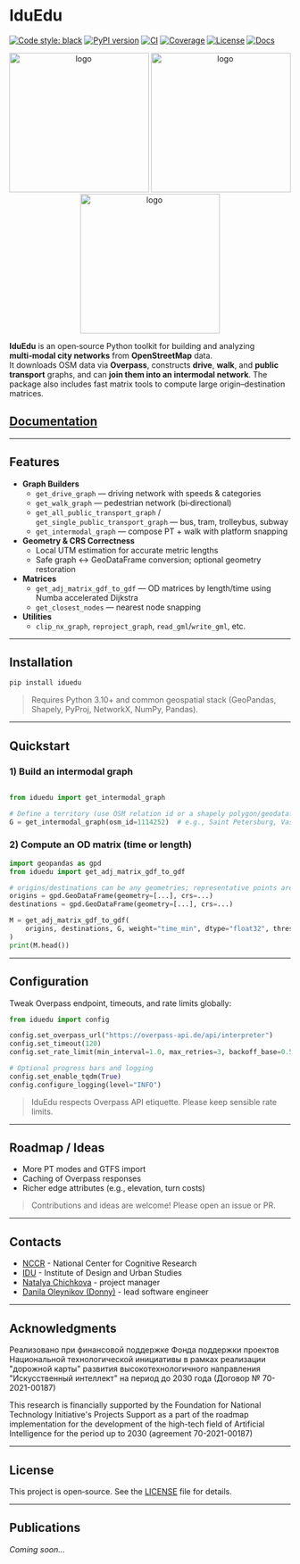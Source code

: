 # IduEdu

[![Code style: black](https://img.shields.io/badge/code%20style-black-000000.svg)](https://github.com/psf/black)
[![PyPI version](https://img.shields.io/pypi/v/iduedu.svg)](https://pypi.org/project/iduedu/)
[![CI](https://github.com/DDonnyy/IduEdu/actions/workflows/ci_pipeline.yml/badge.svg)](https://github.com/DDonnyy/IduEdu/actions/workflows/ci_pipeline.yml)
[![Coverage](https://codecov.io/gh/DDonnyy/IduEdu/graph/badge.svg?token=VN8CBP8ZW3)](https://codecov.io/gh/DDonnyy/IduEdu)
[![License](https://img.shields.io/badge/license-BSD--3--Clause-blue.svg)](https://opensource.org/licenses/MIT)
[![Docs](https://img.shields.io/badge/docs-latest-4aa0d5?logo=readthedocs)](https://iduclub.github.io/IduEdu/)

<p align="center">
<img src="./docs/_static/leftguy.svg" alt="logo" height="250">
<img src="./docs/_static/iduedulogo.svg" alt="logo" height="250">
<img src="./docs/_static/rightguy.svg" alt="logo" height="250">
</p>

**IduEdu** is an open‑source Python toolkit for building and analyzing **multi‑modal city networks** from **OpenStreetMap** data.  
It downloads OSM data via **Overpass**, constructs **drive**, **walk**, and **public transport** graphs, and can **join them into an intermodal network**.
The package also includes fast matrix tools to compute large origin–destination matrices.

##  [**Documentation**](https://iduclub.github.io/IduEdu/)

---

## Features

- **Graph Builders**
  - `get_drive_graph` — driving network with speeds & categories
  - `get_walk_graph` — pedestrian network (bi‑directional)
  - `get_all_public_transport_graph` / `get_single_public_transport_graph` — bus, tram, trolleybus, subway
  - `get_intermodal_graph` — compose PT + walk with platform snapping
- **Geometry & CRS Correctness**
  - Local UTM estimation for accurate metric lengths
  - Safe graph ↔ GeoDataFrame conversion; optional geometry restoration
- **Matrices**
  - `get_adj_matrix_gdf_to_gdf` — OD matrices by length/time using Numba accelerated Dijkstra
  - `get_closest_nodes` — nearest node snapping
- **Utilities**
  - `clip_nx_graph`, `reproject_graph`, `read_gml`/`write_gml`, etc.

---

## Installation

```bash
pip install iduedu
```

> Requires Python 3.10+ and common geospatial stack (GeoPandas, Shapely, PyProj, NetworkX, NumPy, Pandas).

---

## Quickstart

### 1) Build an intermodal graph

```python

from iduedu import get_intermodal_graph

# Define a territory (use OSM relation id or a shapely polygon/geodataframe)
G = get_intermodal_graph(osm_id=1114252)  # e.g., Saint Petersburg, Vasileostrovsky District

```

### 2) Compute an OD matrix (time or length)

```python
import geopandas as gpd
from iduedu import get_adj_matrix_gdf_to_gdf

# origins/destinations can be any geometries; representative points are used
origins = gpd.GeoDataFrame(geometry=[...], crs=...)
destinations = gpd.GeoDataFrame(geometry=[...], crs=...)

M = get_adj_matrix_gdf_to_gdf(
    origins, destinations, G, weight="time_min", dtype="float32", threshold=None
)
print(M.head())

```

---

## Configuration

Tweak Overpass endpoint, timeouts, and rate limits globally:

```python
from iduedu import config

config.set_overpass_url("https://overpass-api.de/api/interpreter")
config.set_timeout(120)
config.set_rate_limit(min_interval=1.0, max_retries=3, backoff_base=0.5)

# Optional progress bars and logging
config.set_enable_tqdm(True)
config.configure_logging(level="INFO")
```

> IduEdu respects Overpass API etiquette. Please keep sensible rate limits.

---

## Roadmap / Ideas

- More PT modes and GTFS import
- Caching of Overpass responses
- Richer edge attributes (e.g., elevation, turn costs)

> Contributions and ideas are welcome! Please open an issue or PR.

---

## Contacts

- [NCCR](https://actcognitive.org/) - National Center for Cognitive Research
- [IDU](https://idu.itmo.ru/) - Institute of Design and Urban Studies
- [Natalya Chichkova](https://t.me/nancy_nat) - project manager
- [Danila Oleynikov (Donny)](https://t.me/ddonny_dd) - lead software engineer
---

## Acknowledgments

Реализовано при финансовой поддержке Фонда поддержки проектов Национальной технологической инициативы в рамках реализации "дорожной карты" развития высокотехнологичного направления "Искусственный интеллект" на период до 2030 года (Договор № 70-2021-00187)

This research is financially supported by the Foundation for National Technology Initiative's Projects Support as a part of the roadmap implementation for the development of the high-tech field of Artificial Intelligence for the period up to 2030 (agreement 70-2021-00187)

---

## License

This project is open‑source. See the [LICENSE](LICENSE.txt) file for details.

---

## Publications

_Coming soon..._